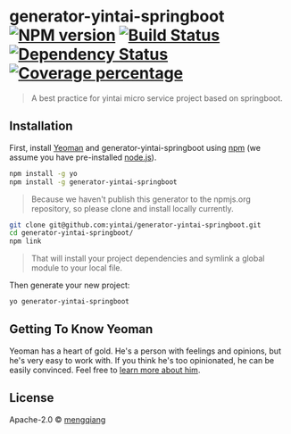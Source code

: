 # generator-yintai-springboot [![NPM version][npm-image]][npm-url] [![Build Status][travis-image]][travis-url] [![Dependency Status][daviddm-image]][daviddm-url] [![Coverage percentage][coveralls-image]][coveralls-url]
> A best practice for yintai micro service project based on springboot.

## Installation

First, install [Yeoman](http://yeoman.io) and generator-yintai-springboot using [npm](https://www.npmjs.com/) (we assume you have pre-installed [node.js](https://nodejs.org/)).

```bash
npm install -g yo
npm install -g generator-yintai-springboot
```

> Because we haven't publish this generator to the npmjs.org repository, so please clone and install locally currently.
>
```bash
git clone git@github.com:yintai/generator-yintai-springboot.git
cd generator-yintai-springboot/
npm link
```

> That will install your project dependencies and symlink a global module to your local file. 

Then generate your new project:

```bash
yo generator-yintai-springboot
```

## Getting To Know Yeoman

Yeoman has a heart of gold. He&#39;s a person with feelings and opinions, but he&#39;s very easy to work with. If you think he&#39;s too opinionated, he can be easily convinced. Feel free to [learn more about him](http://yeoman.io/).

## License

Apache-2.0 © [mengqiang](https://github.com/mengqiang81)


[npm-image]: https://badge.fury.io/js/generator-yintai-springboot.svg
[npm-url]: https://npmjs.org/package/generator-yintai-springboot
[travis-image]: https://travis-ci.org/yintai/generator-yintai-springboot.svg?branch=master
[travis-url]: https://travis-ci.org/yintai/generator-yintai-springboot
[daviddm-image]: https://david-dm.org/yintai/generator-yintai-springboot.svg?theme=shields.io
[daviddm-url]: https://david-dm.org/yintai/generator-yintai-springboot
[coveralls-image]: https://coveralls.io/repos/yintai/generator-yintai-springboot/badge.svg
[coveralls-url]: https://coveralls.io/r/yintai/generator-yintai-springboot
